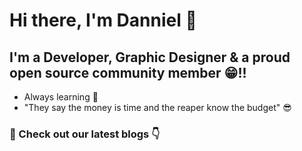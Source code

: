 # Hi there, I'm Danniel 👋 

## I'm a Developer, Graphic Designer & a proud open source community member 😁!!

- Always learning 🧐
- "They say the money is time and the reaper know the budget" 😎

### 📕 Check out our latest blogs 👇

<!-- BLOG-POST-LIST:START -->
<!-- BLOG-POST-LIST:END -->
